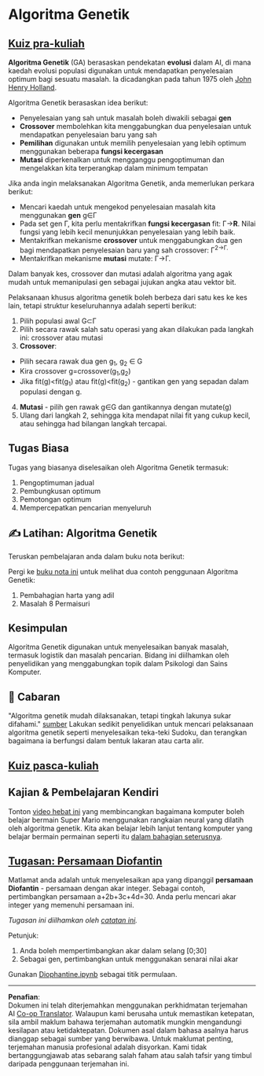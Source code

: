 <!--
CO_OP_TRANSLATOR_METADATA:
{
  "original_hash": "893aa368cb485da704b466a0f3775587",
  "translation_date": "2025-08-29T11:44:38+00:00",
  "source_file": "lessons/6-Other/21-GeneticAlgorithms/README.md",
  "language_code": "ms"
}
-->
# Algoritma Genetik

## [Kuiz pra-kuliah](https://ff-quizzes.netlify.app/en/ai/quiz/41)

**Algoritma Genetik** (GA) berasaskan pendekatan **evolusi** dalam AI, di mana kaedah evolusi populasi digunakan untuk mendapatkan penyelesaian optimum bagi sesuatu masalah. Ia dicadangkan pada tahun 1975 oleh [John Henry Holland](https://wikipedia.org/wiki/John_Henry_Holland).

Algoritma Genetik berasaskan idea berikut:

* Penyelesaian yang sah untuk masalah boleh diwakili sebagai **gen**
* **Crossover** membolehkan kita menggabungkan dua penyelesaian untuk mendapatkan penyelesaian baru yang sah
* **Pemilihan** digunakan untuk memilih penyelesaian yang lebih optimum menggunakan beberapa **fungsi kecergasan**
* **Mutasi** diperkenalkan untuk mengganggu pengoptimuman dan mengelakkan kita terperangkap dalam minimum tempatan

Jika anda ingin melaksanakan Algoritma Genetik, anda memerlukan perkara berikut:

 * Mencari kaedah untuk mengekod penyelesaian masalah kita menggunakan **gen** g∈Γ
 * Pada set gen Γ, kita perlu mentakrifkan **fungsi kecergasan** fit: Γ→**R**. Nilai fungsi yang lebih kecil menunjukkan penyelesaian yang lebih baik.
 * Mentakrifkan mekanisme **crossover** untuk menggabungkan dua gen bagi mendapatkan penyelesaian baru yang sah crossover: Γ<sup>2</sub>→Γ.
 * Mentakrifkan mekanisme **mutasi** mutate: Γ→Γ.

Dalam banyak kes, crossover dan mutasi adalah algoritma yang agak mudah untuk memanipulasi gen sebagai jujukan angka atau vektor bit.

Pelaksanaan khusus algoritma genetik boleh berbeza dari satu kes ke kes lain, tetapi struktur keseluruhannya adalah seperti berikut:

1. Pilih populasi awal G⊂Γ
2. Pilih secara rawak salah satu operasi yang akan dilakukan pada langkah ini: crossover atau mutasi
3. **Crossover**:
  * Pilih secara rawak dua gen g<sub>1</sub>, g<sub>2</sub> ∈ G
  * Kira crossover g=crossover(g<sub>1</sub>,g<sub>2</sub>)
  * Jika fit(g)<fit(g<sub>1</sub>) atau fit(g)<fit(g<sub>2</sub>) - gantikan gen yang sepadan dalam populasi dengan g.
4. **Mutasi** - pilih gen rawak g∈G dan gantikannya dengan mutate(g)
5. Ulang dari langkah 2, sehingga kita mendapat nilai fit yang cukup kecil, atau sehingga had bilangan langkah tercapai.

## Tugas Biasa

Tugas yang biasanya diselesaikan oleh Algoritma Genetik termasuk:

1. Pengoptimuman jadual
1. Pembungkusan optimum
1. Pemotongan optimum
1. Mempercepatkan pencarian menyeluruh

## ✍️ Latihan: Algoritma Genetik

Teruskan pembelajaran anda dalam buku nota berikut:

Pergi ke [buku nota ini](Genetic.ipynb) untuk melihat dua contoh penggunaan Algoritma Genetik:

1. Pembahagian harta yang adil
1. Masalah 8 Permaisuri

## Kesimpulan

Algoritma Genetik digunakan untuk menyelesaikan banyak masalah, termasuk logistik dan masalah pencarian. Bidang ini diilhamkan oleh penyelidikan yang menggabungkan topik dalam Psikologi dan Sains Komputer.

## 🚀 Cabaran

"Algoritma genetik mudah dilaksanakan, tetapi tingkah lakunya sukar difahami." [sumber](https://wikipedia.org/wiki/Genetic_algorithm) Lakukan sedikit penyelidikan untuk mencari pelaksanaan algoritma genetik seperti menyelesaikan teka-teki Sudoku, dan terangkan bagaimana ia berfungsi dalam bentuk lakaran atau carta alir.

## [Kuiz pasca-kuliah](https://ff-quizzes.netlify.app/en/ai/quiz/42)

## Kajian & Pembelajaran Kendiri

Tonton [video hebat ini](https://www.youtube.com/watch?v=qv6UVOQ0F44) yang membincangkan bagaimana komputer boleh belajar bermain Super Mario menggunakan rangkaian neural yang dilatih oleh algoritma genetik. Kita akan belajar lebih lanjut tentang komputer yang belajar bermain permainan seperti itu [dalam bahagian seterusnya](../22-DeepRL/README.md).

## [Tugasan: Persamaan Diofantin](Diophantine.ipynb)

Matlamat anda adalah untuk menyelesaikan apa yang dipanggil **persamaan Diofantin** - persamaan dengan akar integer. Sebagai contoh, pertimbangkan persamaan a+2b+3c+4d=30. Anda perlu mencari akar integer yang memenuhi persamaan ini.

*Tugasan ini diilhamkan oleh [catatan ini](https://habr.com/post/128704/).*

Petunjuk:

1. Anda boleh mempertimbangkan akar dalam selang [0;30]
1. Sebagai gen, pertimbangkan untuk menggunakan senarai nilai akar

Gunakan [Diophantine.ipynb](Diophantine.ipynb) sebagai titik permulaan.

---

**Penafian**:  
Dokumen ini telah diterjemahkan menggunakan perkhidmatan terjemahan AI [Co-op Translator](https://github.com/Azure/co-op-translator). Walaupun kami berusaha untuk memastikan ketepatan, sila ambil maklum bahawa terjemahan automatik mungkin mengandungi kesilapan atau ketidaktepatan. Dokumen asal dalam bahasa asalnya harus dianggap sebagai sumber yang berwibawa. Untuk maklumat penting, terjemahan manusia profesional adalah disyorkan. Kami tidak bertanggungjawab atas sebarang salah faham atau salah tafsir yang timbul daripada penggunaan terjemahan ini.